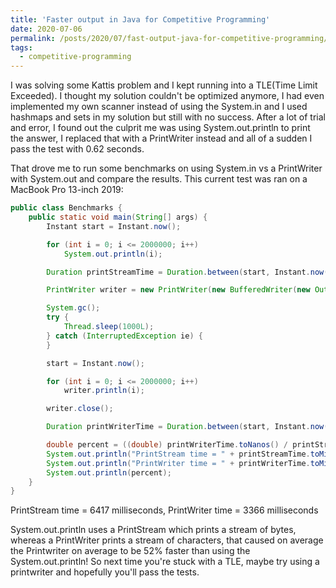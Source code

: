 ```yaml
---
title: 'Faster output in Java for Competitive Programming'
date: 2020-07-06
permalink: /posts/2020/07/fast-output-java-for-competitive-programming/
tags:
  - competitive-programming
---
```


I was solving some Kattis problem and I kept running into a TLE(Time Limit Exceeded).
I thought my solution couldn't be optimized anymore, I had even implemented my own scanner instead of using the System.in and I used hashmaps and sets in my solution but still with no success. 
After a lot of trial and error, I found out the culprit me was using System.out.println to print the answer, I replaced that with a PrintWriter instead and all of a sudden I pass the test with 0.62 seconds. 

That drove me to run some benchmarks on using System.in vs a PrintWriter with System.out and compare the results. This current test was ran on a MacBook Pro 13-inch 2019: 

```java
public class Benchmarks {
	public static void main(String[] args) {
		Instant start = Instant.now();

		for (int i = 0; i <= 2000000; i++)
			System.out.println(i);

		Duration printStreamTime = Duration.between(start, Instant.now());

		PrintWriter writer = new PrintWriter(new BufferedWriter(new OutputStreamWriter(System.out)));

		System.gc();
		try {
			Thread.sleep(1000L);
		} catch (InterruptedException ie) {
		}

		start = Instant.now();

		for (int i = 0; i <= 2000000; i++)
			writer.println(i);

		writer.close();

		Duration printWriterTime = Duration.between(start, Instant.now());

		double percent = ((double) printWriterTime.toNanos() / printStreamTime.toNanos() * 100.0);
		System.out.println("PrintStream time = " + printStreamTime.toMillis());
		System.out.println("PrintWriter time = " + printWriterTime.toMillis());
		System.out.println(percent);
	}
}
```

PrintStream time = 6417 milliseconds,
PrintWriter time = 3366 milliseconds 

System.out.println uses a PrintStream which prints a stream of bytes, whereas a PrintWriter prints a stream of characters, that caused on average the Printwriter on average to be 52% faster than using the System.out.println!
So next time you're stuck with a TLE, maybe try using a printwriter and hopefully you'll pass the tests.
